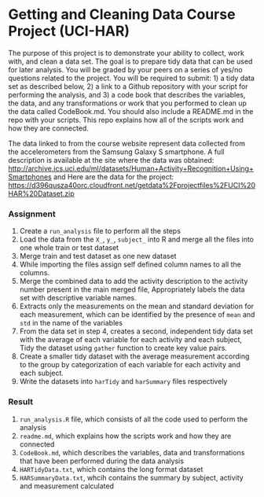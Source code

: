 # Getting and Cleaning Data Course Project (UCI-HAR)

The purpose of this project is to demonstrate your ability to collect, work with, and clean a data set. The goal is to prepare tidy data that can be used for later analysis. You will be graded by your peers on a series of yes/no questions related to the project. You will be required to submit: 1) a tidy data set as described below, 2) a link to a Github repository with your script for performing the analysis, and 3) a code book that describes the variables, the data, and any transformations or work that you performed to clean up the data called CodeBook.md. You should also include a README.md in the repo with your scripts. This repo explains how all of the scripts work and how they are connected.

The data linked to from the course website represent data collected from the accelerometers from the Samsung Galaxy S smartphone. A full description is available at the site where the data was obtained: http://archive.ics.uci.edu/ml/datasets/Human+Activity+Recognition+Using+Smartphones and Here are the data for the project: https://d396qusza40orc.cloudfront.net/getdata%2Fprojectfiles%2FUCI%20HAR%20Dataset.zip 

### Assignment
1. Create a `run_analysis` file to perform all the steps
2. Load the data from the `X_`, `y_`, `subject_` into R and merge all the files into one whole train or test dataset
3. Merge train and test dataset as one new dataset
4. While importing the files assign self defined column names to all the columns.
5. Merge the combined data to add the activity description to the activity number present in the main merged file, Appropriately labels the data set with descriptive variable names.
6. Extracts only the measurements on the mean and standard deviation for each measurement, which can be identified by the presence of `mean` and `std` in the name of the variables
7. From the data set in step 4, creates a second, independent tidy data set with the average of each variable for each activity and each subject, Tidy the dataset using `gather` function to create key value pairs.
8. Create a smaller tidy dataset with the average measurement according to the group by categorization of each variable for each activity and each subject.
9. Write the datasets into `harTidy` and `harSummary` files respectively 

### Result 
1. `run_analysis.R` file, which consists of all the code used to perform the analysis
2. `readme.md`, which explains how the scripts work and how they are connected
3. `CodeBook.md`, which describes the variables, data and transformations that have been performed during the data analysis
4. `HARTidyData.txt`, which contains the long format dataset
5. `HARSummaryData.txt`, whcih contains the summary by subject, activity and measurement calculated
